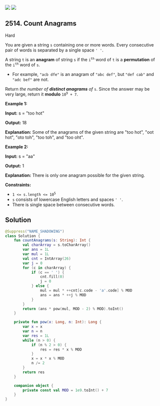 [![](https://img.shields.io/github/stars/javadev/LeetCode-in-Kotlin?label=Stars&style=flat-square)](https://github.com/javadev/LeetCode-in-Kotlin)
[![](https://img.shields.io/github/forks/javadev/LeetCode-in-Kotlin?label=Fork%20me%20on%20GitHub%20&style=flat-square)](https://github.com/javadev/LeetCode-in-Kotlin/fork)

## 2514\. Count Anagrams

Hard

You are given a string `s` containing one or more words. Every consecutive pair of words is separated by a single space `' '`.

A string `t` is an **anagram** of string `s` if the <code>i<sup>th</sup></code> word of `t` is a **permutation** of the <code>i<sup>th</sup></code> word of `s`.

*   For example, `"acb dfe"` is an anagram of `"abc def"`, but `"def cab"` and `"adc bef"` are not.

Return _the number of **distinct anagrams** of_ `s`. Since the answer may be very large, return it **modulo** <code>10<sup>9</sup> + 7</code>.

**Example 1:**

**Input:** s = "too hot"

**Output:** 18

**Explanation:** Some of the anagrams of the given string are "too hot", "oot hot", "oto toh", "too toh", and "too oht".

**Example 2:**

**Input:** s = "aa"

**Output:** 1

**Explanation:** There is only one anagram possible for the given string.

**Constraints:**

*   <code>1 <= s.length <= 10<sup>5</sup></code>
*   `s` consists of lowercase English letters and spaces `' '`.
*   There is single space between consecutive words.

## Solution

```kotlin
@Suppress("NAME_SHADOWING")
class Solution {
    fun countAnagrams(s: String): Int {
        val charArray = s.toCharArray()
        var ans = 1L
        var mul = 1L
        val cnt = IntArray(26)
        var j = 0
        for (c in charArray) {
            if (c == ' ') {
                cnt.fill(0)
                j = 0
            } else {
                mul = mul * ++cnt[c.code - 'a'.code] % MOD
                ans = ans * ++j % MOD
            }
        }
        return (ans * pow(mul, MOD - 2) % MOD).toInt()
    }

    private fun pow(x: Long, n: Int): Long {
        var x = x
        var n = n
        var res = 1L
        while (n > 0) {
            if (n % 2 > 0) {
                res = res * x % MOD
            }
            x = x * x % MOD
            n /= 2
        }
        return res
    }

    companion object {
        private const val MOD = 1e9.toInt() + 7
    }
}
```